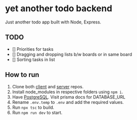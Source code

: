 # yet another todo backend
Just another todo app built with Node, Express.

## TODO

- [] Priorities for tasks
- [] Dragging and dropping lists b/w boards or in same board
- [] Sorting tasks in list

## How to run

1. Clone both [client](https://github.com/pnicto/yet-another-todo-frontend) and [server](https://github.com/pnicto/yet-another-todo-backend) repos.
2. Install node_modules in respective folders using `npm i`.
3. Have [PostgreSQL](https://www.postgresql.org/). Visit prisma docs for DATABASE_URL
4. Rename `.env.temp` to `.env` and add the required values.
5. Run `npx tsc` to build.
6. Run `npm run dev` to start.